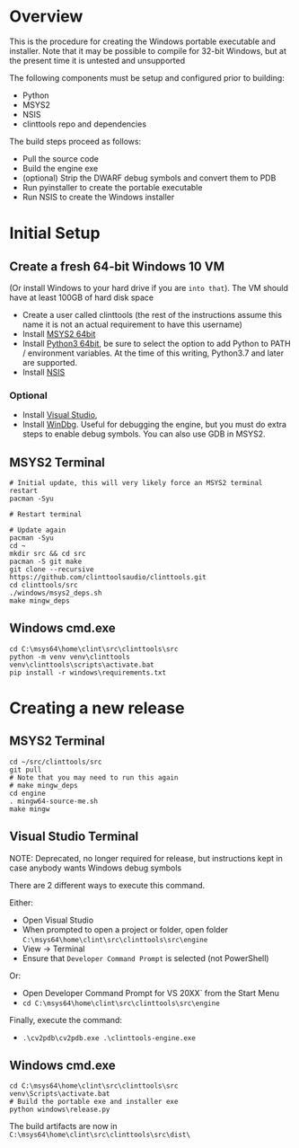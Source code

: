# Overview
This is the procedure for creating the Windows portable executable and
installer.
Note that it may be possible to compile for 32-bit Windows, but at
the present time it is untested and unsupported

The following components must be setup and configured prior to building:
- Python
- MSYS2
- NSIS
- clinttools repo and dependencies

The build steps proceed as follows:
- Pull the source code
- Build the engine exe
- (optional) Strip the DWARF debug symbols and convert them to PDB
- Run pyinstaller to create the portable executable
- Run NSIS to create the Windows installer

# Initial Setup
## Create a fresh 64-bit Windows 10 VM
(Or install Windows to your hard drive if you are `into that`).
The VM should have at least 100GB of hard disk space

- Create a user called clinttools (the rest of the instructions assume this name
  it is not an actual requirement to have this username)
- Install [MSYS2 64bit](https://www.msys2.org/wiki/MSYS2-installation/)
- Install [Python3 64bit](https://www.python.org/downloads/windows/), be sure
  to select the option to add Python to PATH / environment variables. At the
  time of this writing, Python3.7 and later are supported.
- Install [NSIS](https://nsis.sourceforge.io/Download)

### Optional
- Install [Visual Studio](https://visualstudio.microsoft.com/downloads/),
- Install [WinDbg](
    https://docs.microsoft.com/en-us/windows-hardware/drivers/debugger/debugger-download-tools
  ).  Useful for debugging the engine, but you must do extra steps to enable 
  debug symbols.  You can also use GDB in MSYS2.

## MSYS2 Terminal
```
# Initial update, this will very likely force an MSYS2 terminal restart
pacman -Syu

# Restart terminal
```

```
# Update again
pacman -Syu
cd ~
mkdir src && cd src
pacman -S git make
git clone --recursive https://github.com/clinttoolsaudio/clinttools.git
cd clinttools/src
./windows/msys2_deps.sh
make mingw_deps
```

## Windows cmd.exe
```
cd C:\msys64\home\clint\src\clinttools\src
python -m venv venv\clinttools
venv\clinttools\scripts\activate.bat
pip install -r windows\requirements.txt
```

# Creating a new release
## MSYS2 Terminal
```
cd ~/src/clinttools/src
git pull
# Note that you may need to run this again
# make mingw_deps
cd engine
. mingw64-source-me.sh
make mingw
```

## Visual Studio Terminal
NOTE: Deprecated, no longer required for release, but instructions kept in
case anybody wants Windows debug symbols

There are 2 different ways to execute this command.

Either:
- Open Visual Studio
- When prompted to open a project or folder,
  open folder `C:\msys64\home\clint\src\clinttools\src\engine`
- View -> Terminal
- Ensure that `Developer Command Prompt` is selected (not PowerShell)

Or:
- Open Developer Command Prompt for VS 20XX` from the Start Menu
- `cd C:\msys64\home\clint\src\clinttools\src\engine`

Finally, execute the command:
- `.\cv2pdb\cv2pdb.exe .\clinttools-engine.exe`

## Windows cmd.exe
```
cd C:\msys64\home\clint\src\clinttools\src
venv\Scripts\activate.bat
# Build the portable exe and installer exe
python windows\release.py
```

The build artifacts are now in `C:\msys64\home\clint\src\clinttools\src\dist\`
